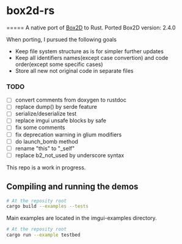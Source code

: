 # box2d-rs

=====
A native port of [Box2D](https://github.com/erincatto/box2d) to Rust.
Ported Box2D version: 2.4.0

When porting, I pursued the following goals
- Keep file system structure as is for simpler further updates
- Keep all identifiers names(except case convertion) and code order(except some specific cases)
- Store all new not original code in separate files

### TODO

- [ ] convert comments from doxygen to rustdoc
- [ ] replace dump() by serde feature
- [ ] serialize/deserialize test
- [ ] replace imgui unsafe blocks by safe
- [ ] fix some comments
- [ ] fix deprecation warning in glium modifiers
- [ ] do launch_bomb method
- [ ] rename "this" to "_self"
- [ ] replace b2_not_used by underscore syntax

This repo is a work in progress.

## Compiling and running the demos
```bash
# At the reposity root
cargo build --examples --tests
```

Main examples are located in the imgui-examples directory.

```bash
# At the reposity root
cargo run --example testbed
```
